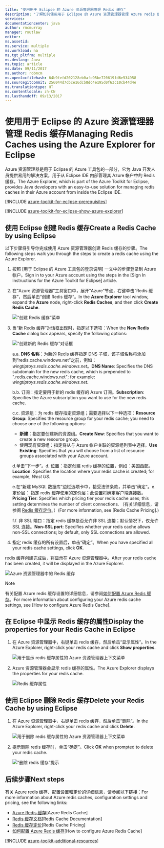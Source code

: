 ```yaml
---
title: "使用用于 Eclipse 的 Azure 资源管理器管理 Redis 缓存"
description: "了解如何使用用于 Eclipse 的 Azure 资源管理器管理 Azure redis 缓存。"
services: 
documentationcenter: java
author: rmcmurray
manager: routlaw
editor: 
ms.assetid: 
ms.service: multiple
ms.workload: na
ms.tgt_pltfrm: multiple
ms.devlang: Java
ms.topic: article
ms.date: 09/11/2017
ms.author: robmcm
ms.openlocfilehash: 64b9fefd202128eb0afc95be720619fd6e534958
ms.sourcegitcommit: 256044d7cbce16dcb8dc4e195d0f63c10cb44d4e
ms.translationtype: HT
ms.contentlocale: zh-CN
ms.lasthandoff: 09/13/2017
---
```

# <a name="managing-redis-caches-using-the-azure-explorer-for-eclipse"></a><span data-ttu-id="c90c6-103">使用用于 Eclipse 的 Azure 资源管理器管理 Redis 缓存</span><span class="sxs-lookup"><span data-stu-id="c90c6-103">Managing Redis Caches using the Azure Explorer for Eclipse</span></span>

<span data-ttu-id="c90c6-104">Azure 资源管理器是用于 Eclipse 的 Azure 工具包的一部分，它为 Java 开发人员提供易用的解决方案，用于从 Eclipse IDE 内部管理其 Azure 帐户中的 Redis 缓存。</span><span class="sxs-lookup"><span data-stu-id="c90c6-104">The Azure Explorer, which is part of the Azure Toolkit for Eclipse, provides Java developers with an easy-to-use solution for managing redis caches in their Azure account from inside the Eclipse IDE.</span></span>

[!INCLUDE [azure-toolkit-for-eclipse-prerequisites](../includes/azure-toolkit-for-eclipse-prerequisites.md)]

[!INCLUDE [azure-toolkit-for-eclipse-show-azure-explorer](../includes/azure-toolkit-for-eclipse-show-azure-explorer.md)]

## <a name="create-a-redis-cache-by-using-eclipse"></a><span data-ttu-id="c90c6-105">使用 Eclipse 创建 Redis 缓存</span><span class="sxs-lookup"><span data-stu-id="c90c6-105">Create a Redis Cache by using Eclipse</span></span>

<span data-ttu-id="c90c6-106">以下步骤将引导你完成使用 Azure 资源管理器创建 Redis 缓存的步骤。</span><span class="sxs-lookup"><span data-stu-id="c90c6-106">The following steps walk you through the steps to create a redis cache using the Azure Explorer.</span></span>

1. <span data-ttu-id="c90c6-107">按照 [用于 Eclipse 的 Azure 工具包的登录说明] 一文中的步骤登录到 Azure 帐户。</span><span class="sxs-lookup"><span data-stu-id="c90c6-107">Sign in to your Azure account using the steps in the [Sign In Instructions for the Azure Toolkit for Eclipse] article.</span></span>

1. <span data-ttu-id="c90c6-108">在“Azure 资源管理器”工具窗口中，展开“Azure”节点，右键单击“Redis 缓存”，然后单击“创建 Redis 缓存”。</span><span class="sxs-lookup"><span data-stu-id="c90c6-108">In the **Azure Explorer** tool window, expand the **Azure** node, right-click **Redis Caches**, and then click **Create Redis Cache**.</span></span>

   ![“创建 Redis 缓存”菜单][CR01]

1. <span data-ttu-id="c90c6-110">当“新 Redis 缓存”对话框出现时，指定以下选项：</span><span class="sxs-lookup"><span data-stu-id="c90c6-110">When the **New Redis Cache** dialog box appears, specify the following options:</span></span>

   ![“创建新的 Redis 缓存”对话框][CR02]

   <span data-ttu-id="c90c6-112">a.</span><span class="sxs-lookup"><span data-stu-id="c90c6-112">a.</span></span> <span data-ttu-id="c90c6-113">**DNS 名称**：为新的 Redis 缓存指定 DNS 子域，该子域名称将添加到“redis.cache.windows.net”之前，例如：*wingtiptoys.redis.cache.windows.net*。</span><span class="sxs-lookup"><span data-stu-id="c90c6-113">**DNS Name**: Specifies the DNS subdomain for the new redis cache, which is prepended to ".redis.cache.windows.net"; for example: *wingtiptoys.redis.cache.windows.net*.</span></span>

   <span data-ttu-id="c90c6-114">b.</span><span class="sxs-lookup"><span data-stu-id="c90c6-114">b.</span></span> <span data-ttu-id="c90c6-115">订阅：指定要用于新的 redis 缓存的 Azure 订阅。</span><span class="sxs-lookup"><span data-stu-id="c90c6-115">**Subscription**: Specifies the Azure subscription you want to use for the new redis cache.</span></span>

   <span data-ttu-id="c90c6-116">c.</span><span class="sxs-lookup"><span data-stu-id="c90c6-116">c.</span></span> <span data-ttu-id="c90c6-117">资源组：为 redis 缓存指定资源组；需要选择以下一种选项：</span><span class="sxs-lookup"><span data-stu-id="c90c6-117">**Resource Group**: Specifies the resource group for your redis cache; you need to choose one of the following options:</span></span>
      * <span data-ttu-id="c90c6-118">**新建**：指定要创建新的资源组。</span><span class="sxs-lookup"><span data-stu-id="c90c6-118">**Create New**: Specifies that you want to create a new resource group.</span></span>
      * <span data-ttu-id="c90c6-119">使用现有资源组：指定将从与 Azure 帐户关联的资源组列表中选择。</span><span class="sxs-lookup"><span data-stu-id="c90c6-119">**Use Existing**: Specifies that you will choose from a list of resource groups associated with your Azure account.</span></span>

   <span data-ttu-id="c90c6-120">d.单击“下一步”。</span><span class="sxs-lookup"><span data-stu-id="c90c6-120">d.</span></span> <span data-ttu-id="c90c6-121">位置：指定创建 redis 缓存的位置，例如：美国西部。</span><span class="sxs-lookup"><span data-stu-id="c90c6-121">**Location**: Specifies the location where your redis cache is created; for example, *West US*.</span></span>

   <span data-ttu-id="c90c6-122">e.在“新建 MySQL 数据库”边栏选项卡中，接受法律条款，并单击“确定”。</span><span class="sxs-lookup"><span data-stu-id="c90c6-122">e.</span></span> <span data-ttu-id="c90c6-123">定价层： 指定 redis 缓存使用的定价层；此设置将确定客户端连接数。</span><span class="sxs-lookup"><span data-stu-id="c90c6-123">**Pricing Tier**: Specifies which pricing tier your redis cache uses; this setting determines the number of client connections.</span></span> <span data-ttu-id="c90c6-124">（有关详细信息，请参阅 [Redis 缓存定价]。）</span><span class="sxs-lookup"><span data-stu-id="c90c6-124">(For more information, see [Redis Cache Pricing].)</span></span>

   <span data-ttu-id="c90c6-125">f.</span><span class="sxs-lookup"><span data-stu-id="c90c6-125">f.</span></span> <span data-ttu-id="c90c6-126">非 SSL 端口：指定 redis 缓存是否允许非 SSL 连接；默认情况下，仅允许 SSL 连接。</span><span class="sxs-lookup"><span data-stu-id="c90c6-126">**Non-SSL port**: Specifies whether your redis cache allows non-SSL connections; by default, only SSL connections are allowed.</span></span>

1. <span data-ttu-id="c90c6-127">指定 redis 缓存的所有设置后，单击“确定”。</span><span class="sxs-lookup"><span data-stu-id="c90c6-127">When you have specified all your redis cache settings, click **OK**.</span></span>

<span data-ttu-id="c90c6-128">redis 缓存创建完成后，将显示在 Azure 资源管理器中。</span><span class="sxs-lookup"><span data-stu-id="c90c6-128">After your redis cache has been created, it will be displayed in the Azure Explorer.</span></span>

   ![Azure 资源管理器中的 Redis 缓存][CR03]

> [!NOTE]
>
> <span data-ttu-id="c90c6-130">有关配置 Azure redis 缓存设置的详细信息，请参阅[如何配置 Azure Redis 缓存]。</span><span class="sxs-lookup"><span data-stu-id="c90c6-130">For more information about configuring your Azure redis cache settings, see [How to configure Azure Redis Cache].</span></span>
>

## <a name="display-the-properties-for-your-redis-cache-in-eclipse"></a><span data-ttu-id="c90c6-131">在 Eclipse 中显示 Redis 缓存的属性</span><span class="sxs-lookup"><span data-stu-id="c90c6-131">Display the properties for your Redis Cache in Eclipse</span></span>

1. <span data-ttu-id="c90c6-132">在 Azure 资源管理器中，右键单击 redis 缓存，然后单击“显示属性”。</span><span class="sxs-lookup"><span data-stu-id="c90c6-132">In the Azure Explorer, right-click your redis cache and click **Show properties**.</span></span>

   ![用于显示 redis 缓存属性的 Azure 资源管理器上下文菜单][SP01]

1. <span data-ttu-id="c90c6-134">Azure 资源管理器会显示 redis 缓存的属性。</span><span class="sxs-lookup"><span data-stu-id="c90c6-134">The Azure Explorer displays the properties for your redis cache.</span></span>

   ![Redis 缓存属性][SP02]

## <a name="delete-your-redis-cache-by-using-eclipse"></a><span data-ttu-id="c90c6-136">使用 Eclipse 删除 Redis 缓存</span><span class="sxs-lookup"><span data-stu-id="c90c6-136">Delete your Redis Cache by using Eclipse</span></span>

1. <span data-ttu-id="c90c6-137">在 Azure 资源管理器中，右键单击 redis 缓存，然后单击“删除”。</span><span class="sxs-lookup"><span data-stu-id="c90c6-137">In the Azure Explorer, right-click your redis cache and click **Delete**.</span></span>

   ![用于删除 redis 缓存属性的 Azure 资源管理器上下文菜单][DE01]

1. <span data-ttu-id="c90c6-139">提示删除 redis 缓存时，单击“确定”。</span><span class="sxs-lookup"><span data-stu-id="c90c6-139">Click **OK** when prompted to delete your redis cache.</span></span>

   ![“删除 redis 缓存”提示][DE02]

## <a name="next-steps"></a><span data-ttu-id="c90c6-141">后续步骤</span><span class="sxs-lookup"><span data-stu-id="c90c6-141">Next steps</span></span>

<span data-ttu-id="c90c6-142">有关 Azure redis 缓存、配置设置和定价的详细信息，请参阅以下链接：</span><span class="sxs-lookup"><span data-stu-id="c90c6-142">For more information about Azure redis caches, configuration settings and pricing, see the following links:</span></span>

* <span data-ttu-id="c90c6-143">[Azure Redis 缓存]</span><span class="sxs-lookup"><span data-stu-id="c90c6-143">[Azure Redis Cache]</span></span>
* <span data-ttu-id="c90c6-144">[Redis 缓存文档]</span><span class="sxs-lookup"><span data-stu-id="c90c6-144">[Redis Cache Documentation]</span></span>
* <span data-ttu-id="c90c6-145">[Redis 缓存定价]</span><span class="sxs-lookup"><span data-stu-id="c90c6-145">[Redis Cache Pricing]</span></span>
* <span data-ttu-id="c90c6-146">[如何配置 Azure Redis 缓存]</span><span class="sxs-lookup"><span data-stu-id="c90c6-146">[How to configure Azure Redis Cache]</span></span>

[!INCLUDE [azure-toolkit-additional-resources](../includes/azure-toolkit-additional-resources.md)]

<!-- URL List -->

[Redis 缓存定价]: https://azure.microsoft.com/pricing/details/cache/
[Azure Redis 缓存]: https://azure.microsoft.com/services/cache/
[Redis 缓存文档]: /azure/redis-cache/
[如何配置 Azure Redis 缓存]: /azure/redis-cache/cache-configure

<!-- IMG List -->

[CR01]: media/azure-toolkit-for-eclipse-managing-redis-caches-using-azure-explorer/CR01.png
[CR02]: media/azure-toolkit-for-eclipse-managing-redis-caches-using-azure-explorer/CR02.png
[CR03]: media/azure-toolkit-for-eclipse-managing-redis-caches-using-azure-explorer/CR03.png

[SP01]: media/azure-toolkit-for-eclipse-managing-redis-caches-using-azure-explorer/SP01.png
[SP02]: media/azure-toolkit-for-eclipse-managing-redis-caches-using-azure-explorer/SP02.png

[DE01]: media/azure-toolkit-for-eclipse-managing-redis-caches-using-azure-explorer/DE01.png
[DE02]: media/azure-toolkit-for-eclipse-managing-redis-caches-using-azure-explorer/DE02.png
